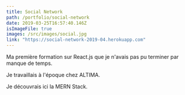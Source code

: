 ```yaml
---
title: Social Network
path: /portfolio/social-network
date: 2019-03-25T16:57:40.146Z
isImageFile: true
images: /src/images/social.jpg
link: "https://social-network-2019-04.herokuapp.com"
---
```


Ma première formation sur React.js que je n'avais pas pu terminer par manque de temps.

Je travaillais à l'époque chez ALTIMA.

Je découvrais ici la MERN Stack.
